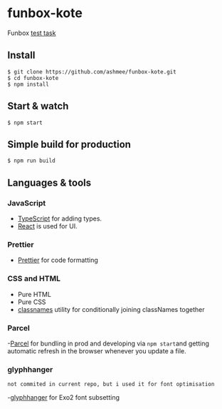 # funbox-kote
 Funbox [test task](https://funbox.ru/vacancies/html-css-js-developer)

## Install

    $ git clone https://github.com/ashmee/funbox-kote.git
    $ cd funbox-kote
    $ npm install

## Start & watch

    $ npm start

## Simple build for production

    $ npm run build


## Languages & tools

### JavaScript

- [TypeScript](https://www.typescriptlang.org/) for adding types.
- [React](http://facebook.github.io/react) is used for UI.

### Prettier

- [Prettier](https://prettier.io/) for code formatting

### CSS and HTML

- Pure HTML
- Pure CSS
- [classnames](https://www.npmjs.com/package/classnames) utility for conditionally joining classNames together

### Parcel

-[Parcel](https://parceljs.org/) for bundling in prod and developing via ```npm start```and getting automatic refresh in the browser whenever you update a file.

### glyphhanger 

```not commited in current repo, but i used it for font optimisation```

-[glyphhanger](https://github.com/filamentgroup/glyphhanger) for Exo2 font subsetting
